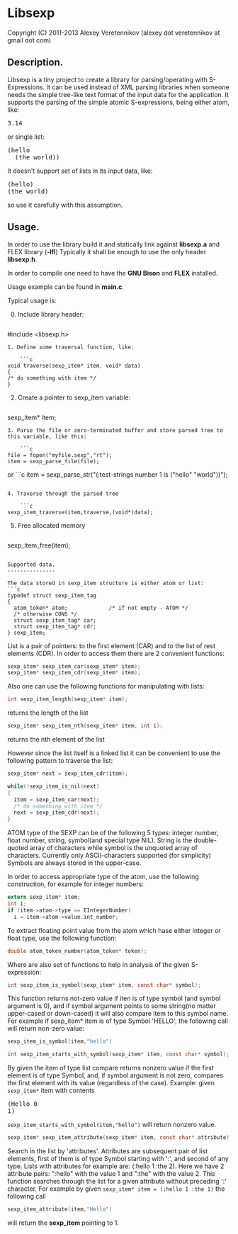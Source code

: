 Libsexp
=======
Copyright (C) 2011-2013 Alexey Veretennikov (alexey dot veretennikov at gmail dot com)


Description.
------------
Libsexp is a tiny project to create a library for parsing/operating
with S-Expressions.
It can be used instead of XML parsing libraries when
someone needs the simple tree-like text format of the input data for the
application.
It supports the parsing of the simple atomic S-expressions, being either
atom, like:
<pre>
3.14
</pre>
or single list:
<pre>
(hello
  (the world))
</pre>
It doesn't support set of lists in its input data, like:
<pre>
(hello)
(the world)
</pre>
so use it carefully with this assumption.


Usage.
------

In order to use the library build it and statically link against **libsexp.a** and FLEX library (**-lfl**)
Typically it shall be enough to use the only header **libsexp.h**.

In order to compile one need to have the **GNU Bison** and **FLEX** installed.

Usage example can be found in **main.c**.

Typical usage is:

0. Include library header:

    ```c
#include <libsexp.h>
```
1. Define some traversal function, like:

    ```c
void traverse(sexp_item* item, void* data)
{
/* do something with item */
}
```
2. Create a pointer to sexp_item variable:

    ```c
sexp_item* item;
```
3. Parse the file or zero-terminated buffer and store parsed tree to this variable, like this:

    ```c
file = fopen("myfile.sexp","rt");
item = sexp_parse_file(file);
```
or
    ```c
item = sexp_parse_str("(:test-strings number 1 is (\"hello\" \"world\"))");
```

4. Traverse through the parsed tree

    ```c
sexp_item_traverse(item,traverse,(void*)data);
```
5. Free allocated memory

    ```c
sexp_item_free(item);
```

Supported data.
---------------

The data stored in sexp_item structure is either atom or list:
```c
typedef struct sexp_item_tag
{
  atom_token* atom;             /* if not empty - ATOM */
  /* otherwise CONS */
  struct sexp_item_tag* car;
  struct sexp_item_tag* cdr;
} sexp_item;
```
List is a pair of pointers: to the first element (CAR) and to the list of rest
elements (CDR). In order to access them there are 2 convenient functions:
```c
sexp_item* sexp_item_car(sexp_item* item);
sexp_item* sexp_item_cdr(sexp_item* item);
```
Also one can use the following functions for manipulating with lists:
```c
int sexp_item_length(sexp_item* item);
```
returns the length of the list

```c
sexp_item* sexp_item_nth(sexp_item* item, int i);
```
returns the nth element of the list

However since the list itself is a linked list it can be convenient to use
the following pattern to traverse the list:
```c
sexp_item* next = sexp_item_cdr(item);

while(!sexp_item_is_nil(next)
{
  item = sexp_item_car(next);
  /* do something with item */
  next = sexp_item_cdr(next);
}
```
ATOM type of the SEXP can be of the following 5 types:
integer number, float number, string, symbol(and special type NIL).
String is the double-quoted array of characters while symbol is the unquoted array
of characters. Currently only ASCII-characters supported (for simplicity)
Symbols are always stored in the upper-case.

In order to access appropriate type of the atom, use the following construction,
for example for integer numbers:
```c
extern sexp_item* item;
int i;
if (item->atom->type == EIntegerNumber)
  i = item->atom->value.int_number;
```
To extract floating point value from the atom which hase either integer or float
type, use the following function:
```c
double atom_token_number(atom_token* token);
```
Where are also set of functions to help in analysis of the given S-expression:
```c
int sexp_item_is_symbol(sexp_item* item, const char* symbol);
```
This function returns not-zero value if iten is of type symbol (and symbol
argument is 0), and if symbol argument points to some string(no matter upper-cased
or down-cased) it will also compare item to this symbol name. For example if
sexp_item* item is of type Symbol 'HELLO', the following call will return non-zero
value:

```c
sexp_item_is_symbol(item,"hello")
```

```c
int sexp_item_starts_with_symbol(sexp_item* item, const char* symbol);
```
By given the item of type list compare returns nonzero value if the first
element is of type Symbol, and, if symbol argument is not zero, compares the
first element with its value (regardless of the case).
Example: given ```sexp_item*``` item with contents <pre>(Hello 0 1)</pre>
```sexp_item_starts_with_symbol(item,"hello")``` will return nonzero value.

```c
sexp_item* sexp_item_attribute(sexp_item* item, const char* attribute);
```
Search in the list by 'attributes'. Attributes are subsequent pair of list
elements, first of them is of type Symbol starting with ':', and second of any
type. Lists with attributes for example are: (:hello 1 :the 2). Here we have
2 attribute pairs: ":hello" with the value 1 and ":the" with the value 2.
This function searches through the list for a given attribute without
preceding ':' character. For example by given
```sexp_item* item = (:hello 1 :the 1)``` the following call
```c
sexp_item_attribute(item,"Hello")
```
will return the **sexp_item** pointing to 1.


